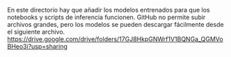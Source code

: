 En este directorio hay que añadir los modelos entrenados para que los notebooks y scripts de inferencia funcionen.
GitHub no permite subir archivos grandes, pero los modelos se pueden descargar fácilmente desde el siguiente archivo.
https://drive.google.com/drive/folders/17GJ8HkpGNWrf1V1BQNGa_QGMVoBHeo3i?usp=sharing